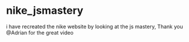 # nike_jsmastery
i have recreated the nike website by looking at the js mastery, Thank you @Adrian for the great video
